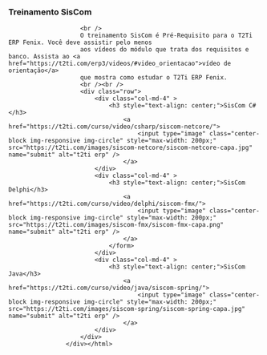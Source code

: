 <html>
  <div class="bloco">
						<div class="titulo_bloco" id="inscricao">
							<h3>Treinamento SisCom</h3>
						</div>
						
						<br />
						O treinamento SisCom é Pré-Requisito para o T2Ti ERP Fenix. Você deve assistir pelo menos
						aos vídeos do módulo que trata dos requisitos e banco. Assista ao <a href="https://t2ti.com/erp3/videos/#video_orientacao">vídeo de orientação</a>
						que mostra como estudar o T2Ti ERP Fenix.
						<br /><br />
						<div class="row">
							<div class="col-md-4" >
								<h3 style="text-align: center;">SisCom C#</h3>
									<a href="https://t2ti.com/curso/video/csharp/siscom-netcore/">
										<input type="image" class="center-block img-responsive img-circle" style="max-width: 200px;" src="https://t2ti.com/images/siscom-netcore/siscom-netcore-capa.jpg" name="submit" alt="t2ti erp" />
									</a>
							</div>
							<div class="col-md-4" >
								<h3 style="text-align: center;">SisCom Delphi</h3>
									<a href="https://t2ti.com/curso/video/delphi/siscom-fmx/">
										<input type="image" class="center-block img-responsive img-circle" style="max-width: 200px;" src="https://t2ti.com/images/siscom-fmx/siscom-fmx-capa.png" name="submit" alt="t2ti erp" />
									</a>
								</form>
							</div>
							<div class="col-md-4" >
								<h3 style="text-align: center;">SisCom Java</h3>
									<a href="https://t2ti.com/curso/video/java/siscom-spring/">
										<input type="image" class="center-block img-responsive img-circle" style="max-width: 200px;" src="https://t2ti.com/images/siscom-spring/siscom-spring-capa.jpg" name="submit" alt="t2ti erp" />
									</a>
							</div>
						</div>
					</div></html>
